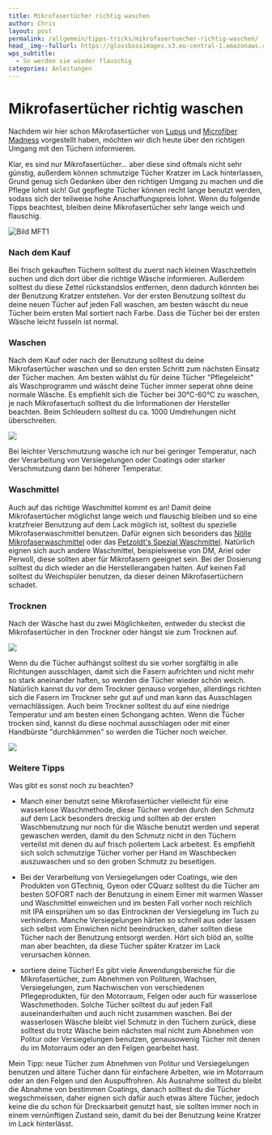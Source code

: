 ```yaml
---
title: Mikrofasertücher richtig waschen
author: Chris
layout: post
permalink: /allgemein/tipps-tricks/mikrofasertuecher-richtig-waschen/
head__img--fullurl: https://glossbossimages.s3.eu-central-1.amazonaws.com/criz/mft-waschen/DSC_0001-2.jpg
wps_subtitle:
  - So werden sie wieder flauschig
categories: Anleitungen
---
```


# Mikrofasertücher richtig waschen

Nachdem wir hier schon Mikrofasertücher von [Lupus](http://glossboss.de/produkttest/test-mikrofasertuecher-von-lupus/) und [Microfiber Madness](http://glossboss.de/produkttest/im-test-4-microfiber-madness-tuecher/) vorgestellt haben, möchten wir dich heute über den richtigen Umgang mit den Tüchern informieren. 

Klar, es sind nur Mikrofasertücher... aber diese sind oftmals nicht sehr günstig, außerdem können schmutzige Tücher Kratzer im Lack hinterlassen, Grund genug sich Gedanken über den richtigen Umgang zu machen und die Pflege lohnt sich! Gut gepflegte Tücher können recht lange benutzt werden, sodass sich der teilweise hohe Anschaffungspreis lohnt.
Wenn du folgende Tipps beachtest, bleiben deine Mikrofasertücher sehr lange weich und flauschig. 

![Bild MFT1](https://glossbossimages.s3.eu-central-1.amazonaws.com/criz/mft-waschen/DSC_0001-2.jpg)

### Nach dem Kauf

Bei frisch gekauften Tüchern solltest du zuerst nach kleinen Waschzetteln suchen und dich dort über die richtige Wäsche informieren. Außerdem solltest du diese Zettel rückstandslos entfernen, denn dadurch könnten bei der Benutzung Kratzer entstehen.
Vor der ersten Benutzung solltest du deine neuen Tücher auf jeden Fall waschen, am besten wäscht du neue Tücher beim ersten Mal sortiert nach Farbe. Dass die Tücher bei der ersten Wäsche leicht fusseln ist normal.

### Waschen

Nach dem Kauf oder nach der Benutzung solltest du deine Mikrofasertücher waschen und so den ersten Schritt zum nächsten Einsatz der Tücher machen.
Am besten wählst du für deine Tücher "Pflegeleicht" als Waschprogramm und wäscht deine Tücher immer seperat ohne deine normale Wäsche.
Es empfiehlt sich die Tücher bei 30°C-60°C zu waschen, je nach Mikrofasertuch solltest du die Informationen der Hersteller beachten.
Beim Schleudern solltest du ca. 1000 Umdrehungen nicht überschreiten.

![](https://glossbossimages.s3.eu-central-1.amazonaws.com/criz/mft-waschen/DSC_0023.jpg)

Bei leichter Verschmutzung wasche ich nur bei geringer Temperatur, nach der Verarbeitung von Versiegelungen oder Coatings oder starker Verschmutzung dann bei höherer Temperatur. 

### Waschmittel

Auch auf das richtige Waschmittel kommt es an! Damit deine Mikrofasertücher möglichst lange weich und flauschig bleiben und so eine kratzfreier Benutzung auf dem Lack möglich ist, solltest du spezielle Mikrofaserwaschmittel benutzen. Dafür eignen sich besonders das [Nölle Mikrofaserwaschmittel](http://www.lupus-autopflege.de/Noelle-Microfaser-Rein-Spezial-Vollwaschmittel-1L) oder das [Petzoldt's Spezial Waschmittel](http://www.petzoldts.de/shop/Petzoldts-Spezial-Waschmittel-fuer-Microfaser-Poliertuecher-p-2146.html). Natürlich eignen sich auch andere Waschmittel, beispielsweise von DM, Ariel oder Perwoll, diese sollten aber für Mikrofasern geeignet sein.
Bei der Dosierung solltest du dich wieder an die Herstellerangaben halten.
Auf keinen Fall solltest du Weichspüler benutzen, da dieser deinen Mikrofasertüchern schadet. 

### Trocknen

Nach der Wäsche hast du zwei Möglichkeiten, entweder du steckst die Mikrofasertücher in den Trockner oder hängst sie zum Trocknen auf.

![](https://glossbossimages.s3.eu-central-1.amazonaws.com/criz/mft-waschen/DSC_0024.jpg)

Wenn du die Tücher aufhängst solltest du sie vorher sorgfältig in alle Richtungen ausschlagen, damit sich die Fasern aufrichten und nicht mehr so stark aneinander haften, so werden die Tücher wieder schön weich. Natürlich kannst du vor dem Trockner genauso vorgehen, allerdings richten sich die Fasern im Trockner sehr gut auf und man kann das Ausschlagen vernachlässigen. Auch beim Trockner solltest du auf eine niedrige Temperatur und am besten einen Schongang achten.
Wenn die Tücher trocken sind, kannst du diese nochmal ausschlagen oder mit einer Handbürste "durchkämmen" so werden die Tücher noch weicher.

![](https://glossbossimages.s3.eu-central-1.amazonaws.com/criz/mft-waschen/DSC_0026.jpg)

### Weitere Tipps

Was gibt es sonst noch zu beachten?

- Manch einer benutzt seine Mikrofasertücher vielleicht für eine wasserlose Waschmethode, diese Tücher werden durch den Schmutz auf dem Lack besonders dreckig und sollten ab der ersten Waschbenutzung nur noch für die Wäsche benutzt werden und seperat gewaschen werden, damit du den Schmutz nicht in den Tüchern verteilst mit denen du auf frisch poliertem Lack arbeitest.
Es empfiehlt sich solch schmutzige Tücher vorher per Hand im Waschbecken auszuwaschen und so den groben Schmutz zu beseitigen.

- Bei der Verarbeitung von Versiegelungen oder Coatings, wie den Produkten von GTechniq, Gyeon oder CQuarz solltest du die Tücher am besten SOFORT nach der Benutzung in einem Eimer mit warmen Wasser und Waschmittel einweichen und im besten Fall vorher noch reichlich mit IPA einsprühen um so das Eintrocknen der Versiegelung im Tuch zu verhindern. Manche Versiegelungen härten so schnell aus oder lassen sich selbst vom Einwichen nicht beeindrucken, daher sollten diese Tücher nach der Benutzung entsorgt werden. Hört sich blöd an, sollte man aber beachten, da diese Tücher später Kratzer im Lack verursachen können. 

- sortiere deine Tücher! Es gibt viele Anwendungsbereiche für die Mikrofasertücher, zum Abnehmen von Polituren, Wachsen, Versiegelungen, zum Nachwischen von verschiedenen Pflegeprodukten, für den Motorraum, Felgen oder auch für wasserlose Waschmethoden. Solche Tücher solltest du auf jeden Fall auseinanderhalten und auch nicht zusammen waschen. Bei der wasserlosen Wäsche bleibt viel Schmutz in den Tüchern zurück, diese solltest du trotz Wäsche beim nächsten mal nicht zum Abnehmen von Politur oder Versiegelungen benutzen, genausowenig Tücher mit denen du im Motorraum oder an den Felgen gearbeitet hast. 

Mein Tipp: neue Tücher zum Abnehmen von Politur und Versiegelungen benutzen und ältere Tücher dann für einfachere Arbeiten, wie im Motorraum oder an den Felgen und den Auspuffrohren. Als Ausnahme solltest du bleibt die Abnahme von bestimmen Coatings, danach solltest du die Tücher wegschmeissen, daher eignen sich dafür auch etwas ältere Tücher, jedoch keine die du schon für Drecksarbeit genutzt hast, sie sollten immer noch in einem vernünftigen Zustand sein, damit du bei der Benutzung keine Kratzer im Lack hinterlässt.
